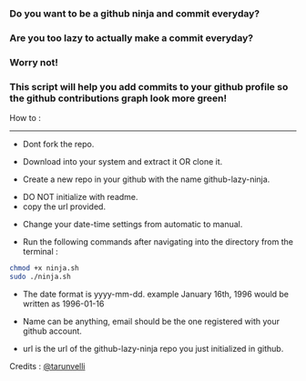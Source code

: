 ### Do you want to be a github ninja and commit everyday?
### Are you too lazy to actually make a commit everyday? 
### Worry not! 
### This script will help you add commits to your github profile so the github contributions graph look more green!

How to : 
___

* Dont fork the repo. 

* Download into your system and extract it OR clone it.

* Create a new repo in your github with the name github-lazy-ninja.

 - DO NOT initialize with readme. 
 - copy the url provided.

* Change your date-time settings from automatic to manual.

* Run the following commands after navigating into the directory from the terminal :

```bash
chmod +x ninja.sh
sudo ./ninja.sh
```

 - The date format is yyyy-mm-dd. example January 16th, 1996 would be written as 1996-01-16

 - Name can be anything, email should be the one registered with your github account.

 - url is the url of the github-lazy-ninja repo you just initialized in github.

Credits : [@tarunvelli](https://github.com/tarunvelli)

